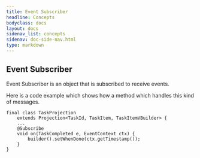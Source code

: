 ```yaml
---
title: Event Subscriber
headline: Concepts
bodyclass: docs
layout: docs
sidenav_list: concepts
sidenav: doc-side-nav.html
type: markdown
---
```

<h2 class="top">Event Subscriber</h2> 

Event Subscriber is an object that is subscribed to receive events.

Here is a code example which shows how a method which handles this kind of messages.

  ```
  final class TaskProjection
      extends Projection<TaskId, TaskItem, TaskItemVBuilder> {
      ...
      @Subscribe
      void on(TaskCompleted e, EventContext ctx) {
          builder().setWhenDone(ctx.getTimestamp());
      }
  }
  ```
